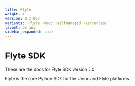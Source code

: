 ```yaml
---
title: Flyte
weight: 1
version: 0.2.0b7
variants: +flyte +byoc +selfmanaged +serverless
layout: py_api
sidebar_expanded: true
---
```


# Flyte SDK

These are the docs for Flyte SDK version 2.0

Flyte is the core Python SDK for the Union and Flyte platforms.
